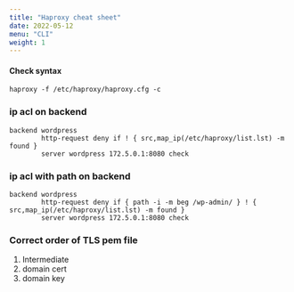 ```yaml
---
title: "Haproxy cheat sheet"
date: 2022-05-12
menu: "CLI"
weight: 1 
---
```


#### Check syntax 
```
haproxy -f /etc/haproxy/haproxy.cfg -c
```

### ip acl on backend 
```
backend wordpress
        http-request deny if ! { src,map_ip(/etc/haproxy/list.lst) -m found }
        server wordpress 172.5.0.1:8080 check
```

### ip acl with path on backend 
```
backend wordpress
        http-request deny if { path -i -m beg /wp-admin/ } ! { src,map_ip(/etc/haproxy/list.lst) -m found }
        server wordpress 172.5.0.1:8080 check
```

### Correct order of TLS pem file
1. Intermediate
2. domain cert
3. domain key

